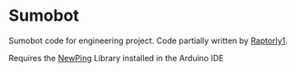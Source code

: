 # Sumobot

Sumobot code for engineering project. Code partially written by [Raptorly1](https://github.com/Raptorly1).

Requires the [NewPing](https://docs.arduino.cc/libraries/newping/) Library installed in the Arduino IDE
